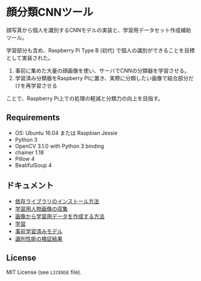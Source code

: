 # 顔分類CNNツール

顔写真から個人を識別するCNNモデルの実装と、学習用データセット作成補助ツール。  

学習部分も含め、Raspberry Pi Type B (初代) で個人の識別ができることを目標として実装された。  

1. 事前に集めた大量の顔画像を使い、サーバでCNNの分類器を学習させる。  
2. 学習済み分類器をRaspberry Piに置き、実際に分類したい画像で結合部分だけを再学習させる

ことで、Raspberry Pi上での処理の軽減と分類力の向上を目指す。

## Requirements

* OS: Ubuntu 16.04 または Raspbian Jessie
* Python 3
* OpenCV 3.1.0 with Python 3 binding
* chainer 1.18
* Pillow 4
* BeatifulSoup 4

## ドキュメント

* [依存ライブラリのインストール方法](docs/install.md)
* [学習用人物画像の収集](docs/collect-imgs.md)
* [画像から学習用データを作成する方法](docs/create-dataset.md)
* [学習](docs/train.md)
* [事前学習済みモデル](docs/pre_trained_models.md)
* [識別性能の検証結果](docs/performance.md)

## License

MIT License (see `LICENSE` file).
